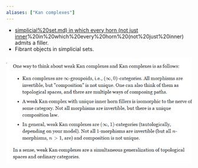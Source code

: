 ```yaml
---
aliases: ["Kan complexes"]
---
```



- [simplicial%20set.md) in which every horn (not just inner](simplicial%20set.md)%20in%20which%20every%20horn%20(not%20just%20inner) admits a filler.
- Fibrant objects in simplicial sets.

![](_attachments/Pasted%20image%2020210604002351.png)